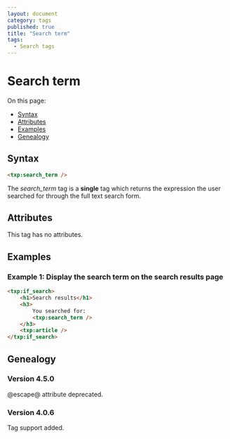 ```yaml
---
layout: document
category: tags
published: true
title: "Search term"
tags:
  - Search tags
---
```


# Search term

On this page:

* [Syntax](#user-content-syntax)
* [Attributes](#user-content-attributes)
* [Examples](#user-content-examples)
* [Genealogy](#user-content-genealogy)

## Syntax

```html
<txp:search_term />
```

The *search_term* tag is a __single__ tag which returns the expression the user searched for through the full text search form.

## Attributes

This tag has no attributes.

## Examples

### Example 1: Display the search term on the search results page

```html
<txp:if_search>
    <h1>Search results</h1>
    <h3>
        You searched for:
        <txp:search_term />
    </h3>
    <txp:article />
</txp:if_search>
```

## Genealogy

### Version 4.5.0

@escape@ attribute deprecated.

### Version 4.0.6

Tag support added.
